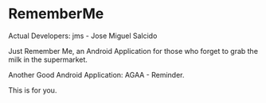 RememberMe
==========

Actual Developers:
jms - Jose Miguel Salcido

Just Remember Me, an Android Application for those who forget to grab the milk in the supermarket.

Another Good Android Application: AGAA - Reminder.

This is for you.
